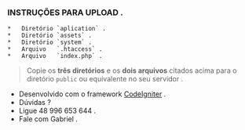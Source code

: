 ### 	INSTRUÇÕES PARA UPLOAD .

	*	Diretório `aplication` .
	*	Diretório `assets` .
	*	Diretório `system` .
	*	Arquivo   `.htaccess` .
	*	Arquivo   `index.php` .

> Copie os **três diretórios** e os **dois arquivos** citados acima para o diretório `public` ou equivalente no seu servidor .

* Desenvolvido com o framework [CodeIgniter](https://codeigniter.com/) .
* Dúvidas ?
* Ligue 48 996 653 644 .
* Fale com Gabriel .
